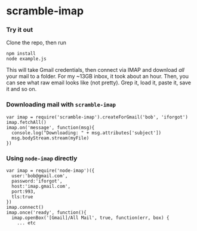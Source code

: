 scramble-imap
====

### Try it out

Clone the repo, then run

    npm install
    node example.js

This will take Gmail credentials, then connect via IMAP and download *all* your mail to a folder. For my ~13GB inbox, it took about an hour. 
Then, you can see what raw email looks like (not pretty). Grep it, load it, paste it, save it and so on.

### Downloading mail with `scramble-imap`

    var imap = require('scramble-imap').createForGmail('bob', 'iforgot')
    imap.fetchAll()
    imap.on('message', function(msg){
      console.log("Downloading: " + msg.attributes['subject'])
      msg.bodyStream.stream(myFile)
    })

### Using `node-imap` directly

    var imap = require('node-imap')({
      user:'bob@gmail.com',
      password:'iforgot',
      host:'imap.gmail.com',
      port:993,
      tls:true
    })
    imap.connect()
    imap.once('ready', function(){
      imap.openBox('[Gmail]/All Mail', true, function(err, box) {
        ... etc


